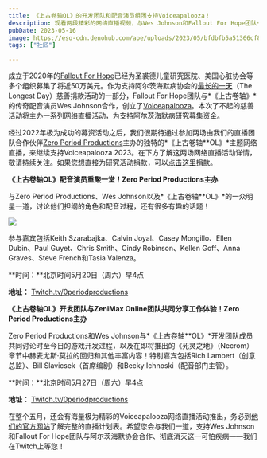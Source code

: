 ```yaml
---
title: 《上古卷轴OL》的开发团队和配音演员组团支持Voiceapalooza！
description: 观看两段精彩的网络直播视频，与Wes Johnson和Fallout For Hope团队一道，在Voiceapalooza慈善活动期间支持阿尔茨海默病的研究。 
pubDate: 2023-05-16
image: https://eso-cdn.denohub.com/ape/uploads/2023/05/bfdbfb5a51366cf80336652169dc8227.jpg
tags: ["社区"]

---
```


成立于2020年的[Fallout For Hope](https://falloutforhope.com/)已经为圣裘德儿童研究医院、美国心脏协会等多个组织募集了将近50万美元。作为支持阿尔茨海默病协会的[最长的一天](https://act.alz.org/site/SPageServer?pagename=the_longest_day)（The
Longest Day）慈善捐款活动的一部分，Fallout For Hope团队与*《上古卷轴》*的传奇配音演员Wes
Johnson合作，创立了[Voiceapalooza](https://falloutforhope.com/wes-johnsons-voiceapalooza/)。本次了不起的慈善活动将主办一系列网络直播活动，为支持阿尔茨海默病研究募集资金。

经过2022年极为成功的募资活动之后，我们很期待通过参加两场由我们的直播团队合作伙伴[Zero Period Productions](https://www.twitch.tv/0periodproductions)主办的独特的*《上古卷轴**OL》*主题网络直播，来继续支持Voiceapalooza
2023。在下方了解这两场网络直播活动详情，敬请持续关注。如果您想直接为研究活动捐款，可以[点击这里捐款](https://falloutforhope.com/wes-johnsons-voiceapalooza/)。

**《上古卷轴OL》配音演员重聚一堂！Zero Period Productions主办**

与Zero Period Productions、Wes
Johnson以及*《上古卷轴**OL》*的一众明星一道，讨论他们担纲的角色和配音过程，还有很多有趣的话题！

![](https://eso-cdn.denohub.com/ape/uploads/2023/05/24e877a6d11313930d0cd04fd401eaac.jpg)

参与嘉宾包括Keith Szarabajka、Calvin Joyal、Casey Mongillo、Ellen Dubin、Paul Guyet、Chris Smith、Cindy Robinson、Kellen
Goff、Anna Graves、Steve French和Tasia Valenza。

**时间：**北京时间5月20日（周六）早4点

**地址：** [Twitch.tv/0periodproductions](https://www.twitch.tv/0periodproductions)

**《上古卷轴OL》开发团队与ZeniMax Online团队共同分享工作体验！Zero Period Productions主办**

Zero Period Productions和Wes
Johnson与*《上古卷轴**OL》*开发团队成员共同讨论时至今日的游戏开发过程，以及在即将推出的《死灵之地》（Necrom）章节中赫麦尤斯·莫拉的回归和其他丰富内容！特别嘉宾包括Rich
Lambert（创意总监）、Bill Slavicsek（首席编剧）和Becky Ichnoski（配音部门主管）。

**时间：**北京时间5月27日（周六）早4点

**地址：** [Twitch.tv/0periodproductions](https://www.twitch.tv/0periodproductions)

在整个五月，还会有海量极为精彩的Voiceapalooza网络直播活动推出，务必到[他们的官方网站](https://falloutforhope.com/wes-johnsons-voiceapalooza/)了解完整的直播计划表。希望您会与我们一道，支持Wes
Johnson和Fallout For Hope团队与阿尔茨海默协会合作、彻底消灭这一可怕疾病——我们在Twitch上等您！
